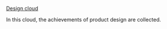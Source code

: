 [Design cloud](https://sketch.cloud/s/5YYKL)

In this cloud, the achievements of product design are collected.

